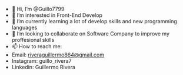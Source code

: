 - 👋 Hi, I’m @Guillo7799
- 👀 I’m interested in Front-End Develop
- 🌱 I’m currently learning a lot of develop skills and new programming languages
- 💞️ I’m looking to collaborate on Software Company to improve my proffesional skills
- 📫 How to reach me:
- Email: riveraguillermo864@gmail.com
- Instagram: guillo_rivera7
- Linkedin: Guillermo Rivera
